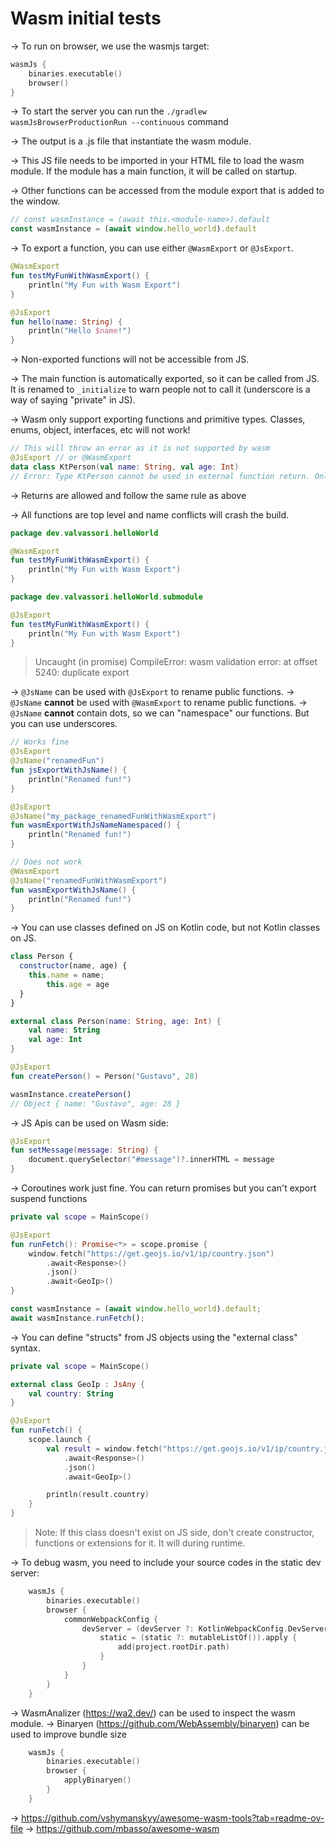 # Wasm initial tests

-> To run on browser, we use the wasmjs target:

```kotlin
wasmJs {
    binaries.executable()
    browser()
}
```

-> To start the server you can run the `./gradlew wasmJsBrowserProductionRun --continuous` command

-> The output is a .js file that instantiate the wasm module.

-> This JS file needs to be imported in your HTML file to load the wasm module. If the module has a main function, it 
will be called on startup.

-> Other functions can be accessed from the module export that is added to the window.

```js
// const wasmInstance = (await this.<module-name>).default
const wasmInstance = (await window.hello_world).default
```

-> To export a function, you can use either `@WasmExport` or `@JsExport`.

```kotlin
@WasmExport
fun testMyFunWithWasmExport() {
    println("My Fun with Wasm Export")
}

@JsExport
fun hello(name: String) {
    println("Hello $name!")
}
```
-> Non-exported functions will not be accessible from JS.

-> The main function is automatically exported, so it can be called from JS. It is renamed to `_initialize` to warn people
not to call it (underscore is a way of saying "private" in JS).

-> Wasm only support exporting functions and primitive types. Classes, enums, object, interfaces, etc will not work!

```kotlin
// This will throw an error as it is not supported by wasm
@JsExport // or @WasmExport
data class KtPerson(val name: String, val age: Int)
// Error: Type KtPerson cannot be used in external function return. Only external, primitive, string and function types are supported in Kotlin/Wasm JS interop.
```

-> Returns are allowed and follow the same rule as above

-> All functions are top level and name conflicts will crash the build.

```kotlin
package dev.valvassori.helloWorld

@WasmExport
fun testMyFunWithWasmExport() {
    println("My Fun with Wasm Export")
}
```

```kotlin
package dev.valvassori.helloWorld.submodule

@JsExport
fun testMyFunWithWasmExport() {
    println("My Fun with Wasm Export")
}
```

> Uncaught (in promise) CompileError: wasm validation error: at offset 5240: duplicate export

-> `@JsName` can be used with `@JsExport` to rename public functions.
-> `@JsName` **cannot** be used with `@WasmExport` to rename public functions.
-> `@JsName` **cannot** contain dots, so we can "namespace" our functions. But you can use underscores.

```kotlin
// Works fine
@JsExport
@JsName("renamedFun")
fun jsExportWithJsName() {
    println("Renamed fun!")
}

@JsExport
@JsName("my_package_renamedFunWithWasmExport")
fun wasmExportWithJsNameNamespaced() {
    println("Renamed fun!")
}

// Does not work
@WasmExport
@JsName("renamedFunWithWasmExport")
fun wasmExportWithJsName() {
    println("Renamed fun!")
}
```

-> You can use classes defined on JS on Kotlin code, but not Kotlin classes on JS.

```js
class Person {
  constructor(name, age) {
    this.name = name;
		this.age = age
  }
}
```

```kotlin
external class Person(name: String, age: Int) {
    val name: String
    val age: Int
}

@JsExport
fun createPerson() = Person("Gustavo", 28)
```

```js
wasmInstance.createPerson()
// Object { name: "Gustavo", age: 28 }
```

-> JS Apis can be used on Wasm side:

```kotlin
@JsExport
fun setMessage(message: String) {
    document.querySelector("#message")?.innerHTML = message
}
```

-> Coroutines work just fine. You can return promises but you can't export suspend functions

```kotlin
private val scope = MainScope()

@JsExport
fun runFetch(): Promise<*> = scope.promise {
    window.fetch("https://get.geojs.io/v1/ip/country.json")
        .await<Response>()
        .json()
        .await<GeoIp>()
}
```

```js
const wasmInstance = (await window.hello_world).default;
await wasmInstance.runFetch();
```

-> You can define "structs" from JS objects using the "external class" syntax.

```kotlin
private val scope = MainScope()

external class GeoIp : JsAny {
    val country: String
}

@JsExport
fun runFetch() {
    scope.launch {
        val result = window.fetch("https://get.geojs.io/v1/ip/country.json")
            .await<Response>()
            .json()
            .await<GeoIp>()

        println(result.country)
    }
}
```

> Note: If this class doesn't exist on JS side, don't create constructor, functions or extensions for it. It will during
> runtime.

-> To debug wasm, you need to include your source codes in the static dev server:

```kotlin
    wasmJs {
        binaries.executable()
        browser {
            commonWebpackConfig {
                devServer = (devServer ?: KotlinWebpackConfig.DevServer()).apply {
                    static = (static ?: mutableListOf()).apply {
                        add(project.rootDir.path)
                    }
                }
            }
        }
    }
```

-> WasmAnalizer (https://wa2.dev/) can be used to inspect the wasm module.
-> Binaryen (https://github.com/WebAssembly/binaryen) can be used to improve bundle size

```kotlin
    wasmJs {
        binaries.executable()
        browser {
            applyBinaryen()
        }
    }
```

-> https://github.com/vshymanskyy/awesome-wasm-tools?tab=readme-ov-file
-> https://github.com/mbasso/awesome-wasm
